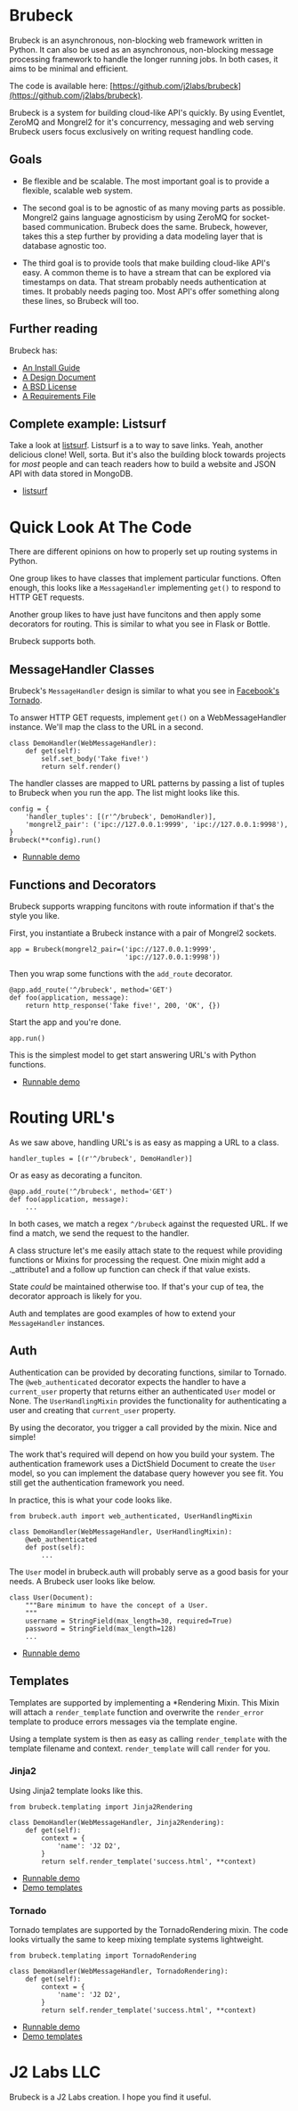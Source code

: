 # Brubeck

Brubeck is an asynchronous, non-blocking web framework written in Python. It can also be used as an asynchronous, non-blocking message processing framework to handle the longer running jobs. In both cases, it aims to be minimal and efficient.

The code is available here: [https://github.com/j2labs/brubeck](https://github.com/j2labs/brubeck).

Brubeck is a system for building cloud-like API's quickly. By using Eventlet, ZeroMQ and Mongrel2 for it's concurrency, messaging and web serving Brubeck users focus exclusively on writing request handling code.


## Goals

* Be flexible and be scalable. The most important goal is to provide a flexible, scalable web system.

* The second goal is to be agnostic of as many moving parts as possible. Mongrel2 gains language agnosticism by using ZeroMQ for socket-based communication. Brubeck does the same. Brubeck, however, takes this a step further by providing a data modeling layer that is database agnostic too.

* The third goal is to provide tools that make building cloud-like API's easy. A common theme is to have a stream that can be explored via timestamps on data. That stream probably needs authentication at times. It probably needs paging too. Most API's offer something along these lines, so Brubeck will too.


## Further reading

Brubeck has:

* [An Install Guide](https://github.com/j2labs/brubeck/blob/master/docs/INSTALLING.md)
* [A Design Document](https://github.com/j2labs/brubeck/blob/master/docs/DESIGN.md)
* [A BSD License](https://github.com/j2labs/brubeck/blob/master/docs/LICENSE.md)
* [A Requirements File](https://github.com/j2labs/brubeck/blob/master/requirements.txt)


## Complete example: Listsurf

Take a look at [listsurf](https://github.com/j2labs/listsurf). Listsurf is a
to way to save links. Yeah, another delicious clone! Well, sorta. But it's also
the building block towards projects for *most* people and can teach readers how
to build a website and JSON API with data stored in MongoDB.

* [listsurf](https://github.com/j2labs/listsurf)

# Quick Look At The Code

There are different opinions on how to properly set up routing systems in Python. 

One group likes to have classes that implement particular functions. Often enough, this looks like a `MessageHandler` implementing `get()` to respond to HTTP GET requests.

Another group likes to have just have funcitons and then apply some decorators for routing. This is similar to what you see in Flask or Bottle. 

Brubeck supports both.


## MessageHandler Classes

Brubeck's `MessageHandler` design is similar to what you see in [Facebook's Tornado](https://github.com/facebook/tornado). 

To answer HTTP GET requests, implement `get()` on a WebMessageHandler instance. We'll map the class to the URL in a second.

    class DemoHandler(WebMessageHandler):
        def get(self):
            self.set_body('Take five!')
            return self.render()

The handler classes are mapped to URL patterns by passing a list of tuples to Brubeck when you run the app. The list might looks like this.

    config = {
        'handler_tuples': [(r'^/brubeck', DemoHandler)],
        'mongrel2_pair': ('ipc://127.0.0.1:9999', 'ipc://127.0.0.1:9998'),
    }
    Brubeck(**config).run()

* [Runnable demo](https://github.com/j2labs/brubeck/blob/master/demos/demo_minimal.py)


## Functions and Decorators

Brubeck supports wrapping funcitons with route information if that's the style you like. 

First, you instantiate a Brubeck instance with a pair of Mongrel2 sockets.

    app = Brubeck(mongrel2_pair=('ipc://127.0.0.1:9999', 
                                 'ipc://127.0.0.1:9998'))

Then you wrap some functions with the `add_route` decorator.

    @app.add_route('^/brubeck', method='GET')
    def foo(application, message):
        return http_response('Take five!', 200, 'OK', {})

Start the app and you're done.

    app.run()

This is the simplest model to get start answering URL's with Python functions.

* [Runnable demo](https://github.com/j2labs/brubeck/blob/master/demos/demo_noclasses.py)


# Routing URL's

As we saw above, handling URL's is as easy as mapping a URL to a class.

    handler_tuples = [(r'^/brubeck', DemoHandler)]

Or as easy as decorating a funciton.

    @app.add_route('^/brubeck', method='GET')
    def foo(application, message):
        ...

In both cases, we match a regex `^/brubeck` against the requested URL. If we find a match, we send the request to the handler.

A class structure let's me easily attach state to the request while providing functions or Mixins for processing the request. One mixin might add a ._attribute1 and a follow up function can check if that value exists. 

State *could* be maintained otherwise too. If that's your cup of tea, the decorator approach is likely for you.

Auth and templates are good examples of how to extend your `MessageHandler` instances.


## Auth

Authentication can be provided by decorating functions, similar to Tornado. The `@web_authenticated` decorator expects the handler to have a `current_user` property that returns either an authenticated `User` model or None. The `UserHandlingMixin` provides the functionality for authenticating a user and creating that `current_user` property. 

By using the decorator, you trigger a call provided by the mixin. Nice and simple!

The work that's required will depend on how you build your system. The authentication framework uses a DictShield Document to create the `User` model, so you can implement the database query however you see fit. You still get the authentication framework you need.

In practice, this is what your code looks like.

    from brubeck.auth import web_authenticated, UserHandlingMixin

    class DemoHandler(WebMessageHandler, UserHandlingMixin):
        @web_authenticated
        def post(self):
            ...

The `User` model in brubeck.auth will probably serve as a good basis for your needs. A Brubeck user looks like below.

    class User(Document):
        """Bare minimum to have the concept of a User.
        """
        username = StringField(max_length=30, required=True)
        password = StringField(max_length=128)
        ...

* [Runnable demo](https://github.com/j2labs/brubeck/blob/master/demos/demo_auth.py)


## Templates

Templates are supported by implementing a *Rendering Mixin. This Mixin will attach a `render_template` function and overwrite the `render_error` template to produce errors messages via the template engine.

Using a template system is then as easy as calling `render_template` with the template filename and context. `render_template` will call `render` for you.


### Jinja2

Using Jinja2 template looks like this.

    from brubeck.templating import Jinja2Rendering
    
    class DemoHandler(WebMessageHandler, Jinja2Rendering):
        def get(self):
            context = {
                'name': 'J2 D2',
            }
            return self.render_template('success.html', **context)

* [Runnable demo](https://github.com/j2labs/brubeck/blob/master/demos/demo_jinja2.py)
* [Demo templates](https://github.com/j2labs/brubeck/tree/master/demos/templates/jinja2)


### Tornado

Tornado templates are supported by the TornadoRendering mixin. The code looks virtually the same to keep mixing template systems lightweight.

    from brubeck.templating import TornadoRendering
    
    class DemoHandler(WebMessageHandler, TornadoRendering):
        def get(self):
            context = {
                'name': 'J2 D2',
            }
            return self.render_template('success.html', **context)

* [Runnable demo](https://github.com/j2labs/brubeck/blob/master/demos/demo_tornado.py)
* [Demo templates](https://github.com/j2labs/brubeck/tree/master/demos/templates/tornado)


# J2 Labs LLC

Brubeck is a J2 Labs creation. I hope you find it useful.
